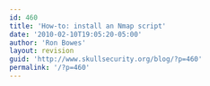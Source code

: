```yaml
---
id: 460
title: 'How-to: install an Nmap script'
date: '2010-02-10T19:05:20-05:00'
author: 'Ron Bowes'
layout: revision
guid: 'http://www.skullsecurity.org/blog/?p=460'
permalink: '/?p=460'
---
```


